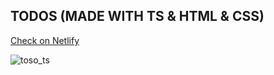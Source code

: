 ## TODOS (MADE WITH TS & HTML & CSS)

[Check on Netlify](https://glittering-marshmallow-f4c35b.netlify.app/)

![toso_ts](https://github.com/ademmeral/todos_ts/assets/107725052/1b1162b6-b431-43c6-9076-01f1661a24a2)
